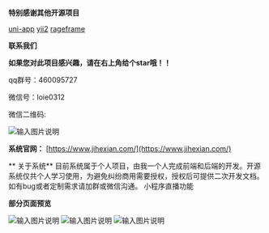  **特别感谢其他开源项目** 

[uni-app](https://uniapp.dcloud.io/)
[yii2](https://www.yiichina.com/)
[rageframe](http://www.rageframe.com/)

 **联系我们** 

 **如果您对此项目感兴趣，请在右上角给个star哦！！** 

qq群号：460095727

微信号：loie0312

微信二维码:

![输入图片说明](https://images.gitee.com/uploads/images/2020/0603/103518_53fae71c_992546.jpeg "23fafd7101ab4c28f55daf9768ee058.jpg")

 **系统官网：** [https://www.jihexian.com/](https://www.jihexian.com/)

 ** 关于系统** 
目前系统属于个人项目，由我一个人完成前端和后端的开发。开源系统仅共个人学习使用，为避免纠纷商用需要授权，授权后可提供二次开发文档。如有bug或者定制需求请加群或微信沟通。 小程序直播功能

 **部分页面预览** 

![输入图片说明](https://images.gitee.com/uploads/images/2020/0604/204955_b7b05038_992546.jpeg "1591274651(1).jpg")
![输入图片说明](https://images.gitee.com/uploads/images/2020/0604/215459_ed858855_992546.jpeg "1591278828(1).jpg")
![输入图片说明](https://images.gitee.com/uploads/images/2020/0611/182737_6865181f_992546.jpeg "1591871180(1).jpg")
